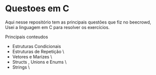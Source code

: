 # Questoes em C
Aqui nesse repositório tem as principais questões que fiz no beecrowd, Usei a linguagem em C para resolver os exercícios.

Principais conteudos 
- Estruturas Condicionais 
- Estruturas de Repetição \
- Vetores e Marizes \
- Structs , Unions e Enums \
- Strings \
